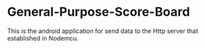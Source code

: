 # General-Purpose-Score-Board

This is the android application for send data to the Http server that established in Nodemcu.
